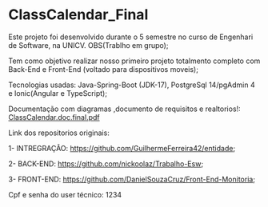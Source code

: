 # ClassCalendar_Final
Este projeto foi desenvolvido durante o 5 semestre no curso de Engenhari de Software, na UNICV. OBS(Trablho em grupo);

Tem como objetivo realizar nosso primeiro projeto totalmento completo com Back-End e Front-End (voltado para dispositivos moveis);

Tecnologias usadas: Java-Spring-Boot (JDK-17), PostgreSql 14/pgAdmin 4 e Ionic(Angular e TypeScript);

Documentação com diagramas ,documento de requisitos e realtorios!: [ClassCalendar.doc.final.pdf](https://github.com/D13YSON/ClassCalendar_Final/files/12270464/ClassCalendar.doc.final.pdf)

Link dos repositorios originais:

1- INTREGRAÇÃO: https://github.com/GuilhermeFerreira42/entidade;

2- BACK-END: https://github.com/nickoolaz/Trabalho-Esw;

3- FRONT-END: https://github.com/DanielSouzaCruz/Front-End-Monitoria;


Cpf e senha do user técnico: 1234
